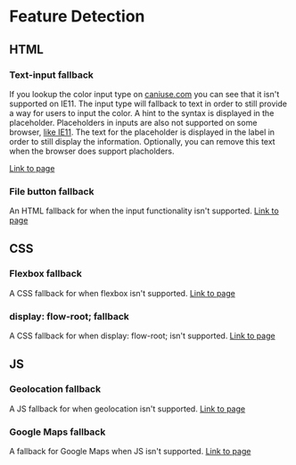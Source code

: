 # Feature Detection
## HTML
### Text-input fallback 
If you lookup the color input type on [caniuse.com](http://caniuse.com/#feat=input-color) you can see that it isn't supported on IE11. The input type will fallback to text in order to still provide a way for users to input the color. A hint to the syntax is displayed in the placeholder. Placeholders in inputs are also not supported on some browser, [like IE11](http://caniuse.com/#feat=css-placeholder-shown). The text for the placeholder is displayed in the label in order to still display the information. Optionally, you can remove this text when the browser does support placholders.

[Link to page](http://webdev.davebitter.com/exercises/bt/week_2/index_0.html)
### File button fallback
An HTML fallback for when the input functionality isn't supported.
[Link to page](http://webdev.davebitter.com/exercises/bt/week_2/index_1.html)

## CSS
### Flexbox fallback
A CSS fallback for when flexbox isn't supported.
[Link to page](http://webdev.davebitter.com/exercises/bt/week_2/index_2.html)
### display: flow-root; fallback
A CSS fallback for when display: flow-root; isn't supported.
[Link to page](http://webdev.davebitter.com/exercises/bt/week_2/index_3.html)

## JS
### Geolocation fallback
A JS fallback for when geolocation isn't supported.
[Link to page](http://webdev.davebitter.com/exercises/bt/week_2/index_4.html)
### Google Maps fallback
A fallback for Google Maps when JS isn't supported.
[Link to page](http://webdev.davebitter.com/exercises/bt/week_2/index_5.html)

